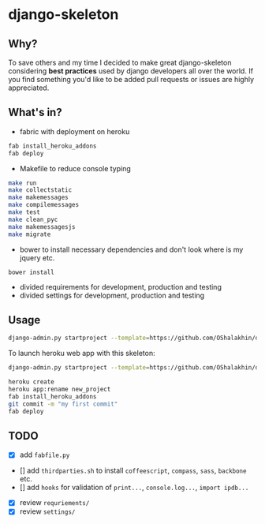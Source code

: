 # django-skeleton

## Why?

To save others and my time I decided to make great django-skeleton considering
**best practices** used by django developers all over the world. If you find
something you'd like to be added pull requests or issues are highly appreciated.

## What's in?

* fabric with deployment on heroku

```bash
fab install_heroku_addons
fab deploy
```

* Makefile to reduce console typing

```bash
make run
make collectstatic
make makemessages
make compilemessages
make test
make clean_pyc
make makemessagesjs
make migrate
```

* bower to install necessary dependencies and don't look where is my jquery
  etc.

```
bower install
```

* divided requirements for development, production and testing
* divided settings for development, production and testing

## Usage

```bash
django-admin.py startproject --template=https://github.com/OShalakhin/django-skeleton/archive/master.zip new_project
```

To launch heroku web app with this skeleton:

```bash
django-admin.py startproject --template=https://github.com/OShalakhin/django-skeleton/archive/master.zip new_project

heroku create
heroku app:rename new_project
fab install_heroku_addons
git commit -m "my first commit"
fab deploy
```

## TODO

* [x] add `fabfile.py`
* [] add `thirdparties.sh` to install `coffeescript`, `compass`, `sass`, `backbone` etc.
* [] add `hooks` for validation of `print...`, `console.log...`, `import ipdb...`
* [x] review `requriements/`
* [x] review `settings/`
